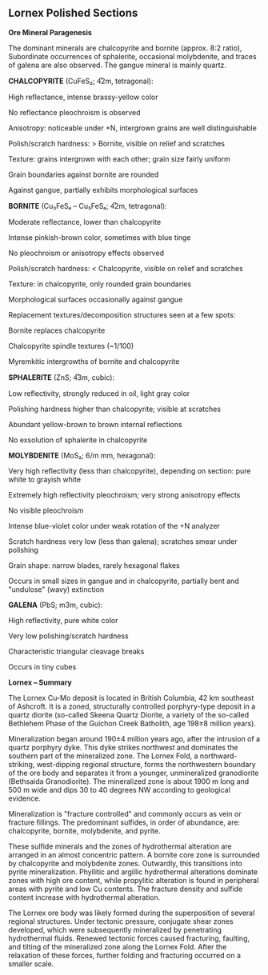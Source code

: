 ## Lornex Polished Sections

**Ore Mineral Paragenesis**

The dominant minerals are chalcopyrite and bornite (approx. 8:2 ratio),
Subordinate occurrences of sphalerite, occasional molybdenite, and traces of galena are also observed.
The gangue mineral is mainly quartz.

**CHALCOPYRITE** (CuFeS₂; 4̅2m, tetragonal):

High reflectance, intense brassy-yellow color

No reflectance pleochroism is observed

Anisotropy: noticeable under +N, intergrown grains are well distinguishable

Polish/scratch hardness: > Bornite, visible on relief and scratches

Texture: grains intergrown with each other; grain size fairly uniform

Grain boundaries against bornite are rounded

Against gangue, partially exhibits morphological surfaces

**BORNITE** (Cu₃FeS₄ – Cu₅FeS₄; 4̅2m, tetragonal):

Moderate reflectance, lower than chalcopyrite

Intense pinkish-brown color, sometimes with blue tinge

No pleochroism or anisotropy effects observed

Polish/scratch hardness: < Chalcopyrite, visible on relief and scratches

Texture: in chalcopyrite, only rounded grain boundaries

Morphological surfaces occasionally against gangue

Replacement textures/decomposition structures seen at a few spots:

Bornite replaces chalcopyrite

Chalcopyrite spindle textures (~1/100)

Myremkitic intergrowths of bornite and chalcopyrite

**SPHALERITE** (ZnS; 4̅3m, cubic):

Low reflectivity, strongly reduced in oil, light gray color

Polishing hardness higher than chalcopyrite; visible at scratches

Abundant yellow-brown to brown internal reflections

No exsolution of sphalerite in chalcopyrite

**MOLYBDENITE** (MoS₂; 6/m mm, hexagonal):

Very high reflectivity (less than chalcopyrite), depending on section: pure white to grayish white

Extremely high reflectivity pleochroism; very strong anisotropy effects

No visible pleochroism

Intense blue-violet color under weak rotation of the +N analyzer

Scratch hardness very low (less than galena); scratches smear under polishing

Grain shape: narrow blades, rarely hexagonal flakes

Occurs in small sizes in gangue and in chalcopyrite, partially bent and "undulose" (wavy) extinction

**GALENA** (PbS; m3m, cubic):

High reflectivity, pure white color

Very low polishing/scratch hardness

Characteristic triangular cleavage breaks

Occurs in tiny cubes

**Lornex – Summary**

The Lornex Cu-Mo deposit is located in British Columbia, 42 km southeast of Ashcroft. It is a zoned, structurally controlled porphyry-type deposit in a quartz diorite (so-called Skeena Quartz Diorite, a variety of the so-called Bethlehem Phase of the Guichon Creek Batholith, age 198±8 million years).

Mineralization began around 190±4 million years ago, after the intrusion of a quartz porphyry dyke. This dyke strikes northwest and dominates the southern part of the mineralized zone. The Lornex Fold, a northward-striking, west-dipping regional structure, forms the northwestern boundary of the ore body and separates it from a younger, unmineralized granodiorite (Bethsaida Granodiorite). The mineralized zone is about 1900 m long and 500 m wide and dips 30 to 40 degrees NW according to geological evidence.

Mineralization is "fracture controlled" and commonly occurs as vein or fracture fillings.
The predominant sulfides, in order of abundance, are:
chalcopyrite, bornite, molybdenite, and pyrite.

These sulfide minerals and the zones of hydrothermal alteration are arranged in an almost concentric pattern. A bornite core zone is surrounded by chalcopyrite and molybdenite zones. Outwardly, this transitions into pyrite mineralization.
Phyllitic and argillic hydrothermal alterations dominate zones with high ore content, while propylitic alteration is found in peripheral areas with pyrite and low Cu contents. The fracture density and sulfide content increase with hydrothermal alteration.

The Lornex ore body was likely formed during the superposition of several regional structures. Under tectonic pressure, conjugate shear zones developed, which were subsequently mineralized by penetrating hydrothermal fluids.
Renewed tectonic forces caused fracturing, faulting, and tilting of the mineralized zone along the Lornex Fold.
After the relaxation of these forces, further folding and fracturing occurred on a smaller scale.

